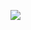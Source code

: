<a href="https://opensource.org/licenses/MIT"><img src="https://img.shields.io/github/license/ThoughtWorks-DPS/circleci-remote-docker"></a>
